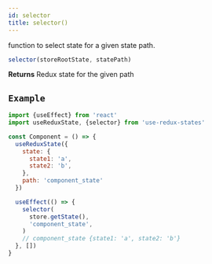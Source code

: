 ```yaml
---
id: selector
title: selector()
---
```


function to select state for a given state path.
```js
selector(storeRootState, statePath)
```

**Returns** Redux state for the given path

## `Example`

```jsx
import {useEffect} from 'react'
import useReduxState, {selector} from 'use-redux-states'

const Component = () => {
  useReduxState({
    state: {
      state1: 'a',
      state2: 'b',
    },
    path: 'component_state'
  })

  useEffect(() => {
    selector(
      store.getState(),
      'component_state',
    )
    // component_state {state1: 'a', state2: 'b'}
  }, [])
}
```

